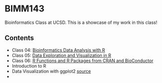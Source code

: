 # BIMM143

Bioinformatics Class at UCSD.
This is a showcase of my work in this class! 

## Contents
- Class 04: [Bioinformatics Data Analysis with R](https://github.com/LeynaN031/BIMM143/blob/main/Class4.R)
- Class 05: [Data Exploration and Visualization in R](https://github.com/LeynaN031/BIMM143/blob/main/Class05/Class5.R)
- Class 06: [R Functions and R Packages from CRAN and BioConductor](https://github.com/LeynaN031/BIMM143/blob/main/Class06_Q6/Class06Q6.Rmd)
- Introduction to R 
- Data Visualization with ggplot2 [source](https://github.com/LeynaN031/BIMM143/blob/main/Class05/Class5.R)
- 
